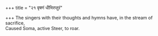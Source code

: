 +++
title = "२१ वृषणं धीभिरप्तुरं"

+++
The singers with their thoughts and hymns have, in the stream of sacrifice,  
     Caused Soma, active Steer, to roar.
